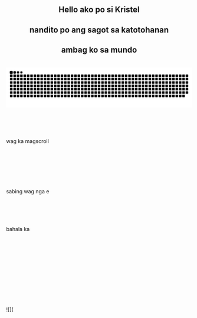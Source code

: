 <div align="center">  <h2>  Hello ako po si Kristel  </h2>
 <h2>  nandito po ang sagot sa katotohanan  </h2>
 </div>

<div align="center">
  <h2> ambag ko sa mundo</h2> </h2>
  <br>
  <img alt="snake eating my contributions" src="https://raw.githubusercontent.com/kristelkristelrsyoeykrite/kristelkristelrsyoeykrite/output/github-contribution-grid-snake.svg" />
  
  <br/><br/><br/>
</div>

wag ka magscroll
 <br>  <br>  <br>  <br> <br> <br> <br> <br> sabing wag nga e <br> <br> <br> <br> <br> <br> bahala ka <br> <br> <br> <br> <br> <br> <br> <br> <br> <br> <br> <br>

 ![](
